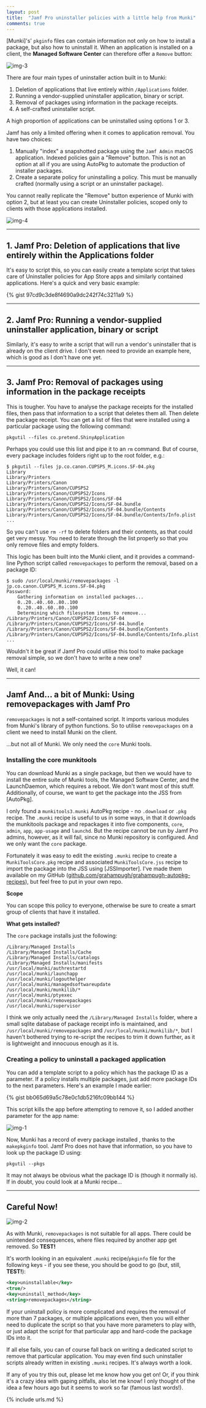 ```yaml
---
layout: post
title:  "Jamf Pro uninstaller policies with a little help from Munki"
comments: true
---
```


[Munki]'s' `pkginfo` files can contain information not only on how to install a package, but also how to uninstall it. When an application is installed on a client, the **Managed Software Center** can therefore offer a `Remove` button:

![img-3]

There are four main types of uninstaller action built in to Munki:

1. Deletion of applications that live entirely within `/Applications` folder.
2. Running a vendor-supplied uninstaller application, binary or script.
3. Removal of packages using information in the package receipts.
4. A self-crafted uninstaller script.

A high proportion of applications can be uninstalled using options 1 or 3.

Jamf has only a limited offering when it comes to application removal. You have two choices:

1. Manually "index" a snapshotted package using the `Jamf Admin` macOS application. Indexed policies gain a "Remove" button. This is not an option at all if you are using AutoPkg to automate the production of installer packages.
2. Create a separate policy for uninstalling a policy. This must be manually crafted (normally using a script or an uninstaller package).

You cannot really replicate the "Remove" button experience of Munki with option 2, but at least you can create Uninstaller policies, scoped only to clients with those applications installed.

![img-4]

---

## 1. Jamf Pro: Deletion of applications that live entirely within the Applications folder

It's easy to script this, so you can easily create a template script that takes care of Uninstaller policies for App Store apps and similarly contained applications. Here's a quick and very basic example:

{% gist 97cd9c3de8f4690a9dc242f74c3211a9 %}

---

## 2. Jamf Pro: Running a vendor-supplied uninstaller application, binary or script

Similarly, it's easy to write a script that will run a vendor's uninstaller that is already on the client drive. I don't even need to provide an example here, which is good as I don't have one yet.

---

## 3. Jamf Pro: Removal of packages using information in the package receipts

This is tougher. You have to analyse the package receipts for the installed files, then pass that information to a script that deletes them all. Then delete the package receipt. You can get a list of files that were installed using a particular package using the following command:

```
pkgutil --files co.pretend.ShinyApplication
```

Perhaps you could use this list and pipe it to an `rm` command. But of course, every package includes folders right up to the root folder, e.g.:

```
$ pkgutil --files jp.co.canon.CUPSPS_M.icons.SF-04.pkg
Library
Library/Printers
Library/Printers/Canon
Library/Printers/Canon/CUPSPS2
Library/Printers/Canon/CUPSPS2/Icons
Library/Printers/Canon/CUPSPS2/Icons/SF-04
Library/Printers/Canon/CUPSPS2/Icons/SF-04.bundle
Library/Printers/Canon/CUPSPS2/Icons/SF-04.bundle/Contents
Library/Printers/Canon/CUPSPS2/Icons/SF-04.bundle/Contents/Info.plist
...
```

So you can't use `rm -rf` to delete folders and their contents, as that could get very messy. You need to iterate through the list properly so that you only remove files and empty folders.

This logic has been built into the Munki client, and it provides a command-line Python script called `removepackages` to perform the removal, based on a package ID:

```
$ sudo /usr/local/munki/removepackages -l jp.co.canon.CUPSPS_M.icons.SF-04.pkg
Password:
    Gathering information on installed packages...
	0..20..40..60..80..100
	0..20..40..60..80..100
    Determining which filesystem items to remove...
/Library/Printers/Canon/CUPSPS2/Icons/SF-04
/Library/Printers/Canon/CUPSPS2/Icons/SF-04.bundle
/Library/Printers/Canon/CUPSPS2/Icons/SF-04.bundle/Contents
/Library/Printers/Canon/CUPSPS2/Icons/SF-04.bundle/Contents/Info.plist
...
```

Wouldn't it be great if Jamf Pro could utilise this tool to make package removal simple, so we don't have to write a new one?

Well, it can!

---

## Jamf And... a bit of Munki: Using removepackages with Jamf Pro

`removepackages` is not a self-contained script. It imports various modules from Munki's library of python functions. So to utilise `removepackages` on a client we need to install Munki on the client.

...but not all of Munki. We only need the `core` Munki tools.

### Installing the core munkitools

You can download Munki as a single package, but then we would have to install the entire suite of Munki tools, the Managed Software Center, and the LaunchDaemon, which requires a reboot. We don't want most of this stuff. Additionally, of course, we want to get the package into the JSS from [AutoPkg].

I only found a `munkitools3.munki` AutoPkg recipe - no `.download` or `.pkg` recipe. The `.munki` recipe is useful to us in some ways, in that it downloads the munkitools package and repackages it into five components, `core`, `admin`, `app`, `app-usage` and `launchd`. But the recipe cannot be run by Jamf Pro admins, however, as it will fail, since no Munki repository is configured. And we only want the `core` package.

Fortunately it was easy to edit the existing `.munki` recipe to create a `MunkiToolsCore.pkg` recipe and associated `MunkiToolsCore.jss` recipe to import the package into the JSS using [JSSImporter]. I've made them available on my GitHub ([github.com/grahampugh/grahampugh-autopkg-recipes](https://github.com/grahampugh/grahampugh-autopkg-recipes/tree/master/MunkiToolsCore)), but feel free to put in your own repo.

**Scope**

You can scope this policy to everyone, otherwise be sure to create a smart group of clients that have it installed.

**What gets installed?**

The `core` package installs just the following:

```
/Library/Managed Installs
/Library/Managed Installs/Cache
/Library/Managed Installs/catalogs
/Library/Managed Installs/manifests
/usr/local/munki/authrestartd
/usr/local/munki/launchapp
/usr/local/munki/logouthelper
/usr/local/munki/managedsoftwareupdate
/usr/local/munki/munkilib/*
/usr/local/munki/ptyexec
/usr/local/munki/removepackages
/usr/local/munki/supervisor
```

I think we only actually need the `/Library/Managed Installs` folder, where a small sqlite database of package receipt info is maintained, and `/usr/local/munki/removepackages` and `/usr/local/munki/munkilib/*`, but I haven't bothered trying to re-script the recipes to trim it down further, as it is lightweight and innocuous enough as it is.

### Creating a policy to uninstall a packaged application

You can add a template script to a policy which has the package ID as a parameter. If a policy installs multiple packages, just add more package IDs to the next parameters. Here's an example I made earlier:

{% gist bb065d69a5c78e0c1db5216fc09bb144 %}

This script kills the app before attempting to remove it, so I added another parameter for the app name:

![img-1]

Now, Munki has a record of every package installed , thanks to the `makepkginfo` tool. Jamf Pro does not have that information, so you have to look up the package ID using:

```
pkgutil --pkgs
```

It may not always be obvious what the package ID is (though it normally is). If in doubt, you could look at a Munki recipe...

---

## Careful Now!

![img-2]

As with Munki, `removepackages` is not suitable for all apps. There could be unintended consequences, where files required by another app get removed. So **TEST!**

It's worth looking in an equivalent `.munki` recipe/`pkginfo` file for the following keys - if you see these, you should be good to go (but, still, **TEST!**):

```xml
<key>uninstallable</key>
<true/>
<key>uninstall_method</key>
<string>removepackages</string>
```

If your uninstall policy is more complicated and requires the removal of more than 7 packages, or multiple applications even, then you will either need to duplicate the script so that you have more parameters to play with, or just adapt the script for that particular app and hard-code the package IDs into it.

If all else fails, you can of course fall back on writing a dedicated script to remove that particular application. You may even find such uninstaller scripts already written in existing `.munki` recipes. It's always worth a look.

If any of you try this out, please let me know how you get on! Or, if you think it's a crazy idea with gaping pitfalls, also let me know! I only thought of the idea a few hours ago but it seems to work so far (famous last words!).

[img-1]: https://user-images.githubusercontent.com/5802725/35166706-16cbe350-fd53-11e7-85fe-5acfe4cd309a.png
[img-2]: /assets/images/father-ted-careful-now.gif
[img-3]: /assets/images/munki_add_remove.png
[img-4]: /assets/images/self-service-uninstallers.png


{% include urls.md %}
